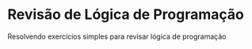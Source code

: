 # Revisão de Lógica de Programação
Resolvendo exercícios simples para revisar lógica de programação
